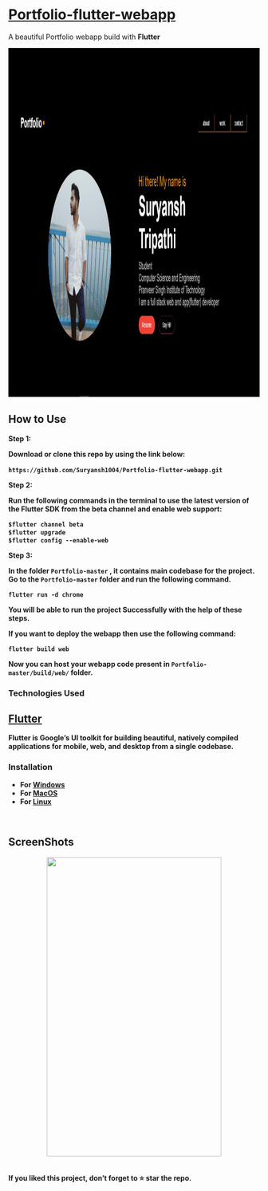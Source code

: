 # [Portfolio-flutter-webapp](https://portfolio-flutter-webapp.netlify.app/#/) <br>
 A beautiful Portfolio webapp build with <b>Flutter<b> 

<p align="center">
<img src="./Portfolio-master/web/assets/portfolio.jpg" width="1100" height="700"></br></p>


## How to Use 

**Step 1:**

Download or clone this repo by using the link below:

```https://github.com/Suryansh1004/Portfolio-flutter-webapp.git```

**Step 2:**

Run the following commands in the terminal to use the latest version of the Flutter SDK from the beta channel and enable web support:

```
$flutter channel beta
$flutter upgrade
$flutter config --enable-web
```

**Step 3:**

In the folder `Portfolio-master` , it contains main codebase for the project. 
Go to the `Portfolio-master` folder and run the following command.

``` 
flutter run -d chrome
```
You will be able to run the project Successfully with the help of these steps.<br>

If you want to deploy the webapp then use the following command:

``` 
flutter build web
```
Now you can host your webapp code present in `Portfolio-master/build/web/` folder. 

### Technologies Used

## [Flutter](https://flutter.dev/docs/get-started/web) </br>
 Flutter is Google’s UI toolkit for building beautiful, natively compiled applications for mobile, web, and desktop from a single codebase.

### Installation
 -   For [Windows](https://flutter.dev/docs/get-started/install/windows)
 -   For [MacOS](https://flutter.dev/docs/get-started/install/macos)
 -   For [Linux](https://flutter.dev/docs/get-started/install/linux)
 </br>


## ScreenShots
 <p align="center">
<img src="./Portfolio-master/web/assets/portfolio-phn.jpg"  width="350" height="600">
</p>
 
  <br>
If you liked this project, don’t forget to ⭐ star the repo.


